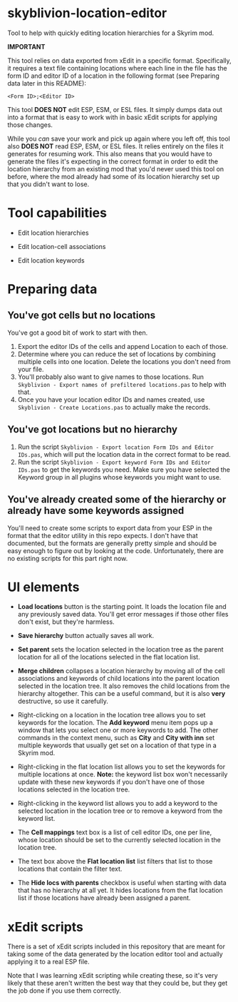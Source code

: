 # skyblivion-location-editor
Tool to help with quickly editing location hierarchies for a Skyrim mod.

**IMPORTANT**

This tool relies on data exported from xEdit in a specific format. Specifically, it requires a text file containing locations where each line in the file has the form ID and editor ID of a location in the following format (see Preparing data later in this README):

`<Form ID>;<Editor ID>`

This tool **DOES NOT** edit ESP, ESM, or ESL files. It simply dumps data out into a format that is easy to work with in basic xEdit scripts for applying those changes.

While you _can_ save your work and pick up again where you left off, this tool also **DOES NOT** read ESP, ESM, or ESL files. It relies entirely on the files it generates for resuming work. This also means that you would have to generate the files it's expecting in the correct format in order to edit the location hierarchy from an existing mod that you'd never used this tool on before, where the mod already had some of its location hierarchy set up that you didn't want to lose.

# Tool capabilities

- Edit location hierarchies

- Edit location-cell associations

- Edit location keywords

# Preparing data

## You've got cells but no locations

You've got a good bit of work to start with then.

1. Export the editor IDs of the cells and append Location to each of those.
2. Determine where you can reduce the set of locations by combining multiple cells into one location. Delete the locations you don't need from your file.
3. You'll probably also want to give names to those locations. Run `Skyblivion - Export names of prefiltered locations.pas` to help with that.
4. Once you have your location editor IDs and names created, use `Skyblivion - Create Locations.pas` to actually make the records.

## You've got locations but no hierarchy

1. Run the script `Skyblivion - Export location Form IDs and Editor IDs.pas`, which will put the location data in the correct format to be read.
2. Run the script `Skyblivion - Export keyword Form IDs and Editor IDs.pas` to get the keywords you need. Make sure you have selected the Keyword group in all plugins whose keywords you might want to use.

## You've already created some of the hierarchy or already have some keywords assigned

You'll need to create some scripts to export data from your ESP in the format that the editor utility in this repo expects. I don't have that documented, but the formats are generally pretty simple and should be easy enough to figure out by looking at the code. Unfortunately, there are no existing scripts for this part right now.

# UI elements

- **Load locations** button is the starting point. It loads the location file and any previously saved data. You'll get error messages if those other files don't exist, but they're harmless.

- **Save hierarchy** button actually saves all work.

- **Set parent** sets the location selected in the location tree as the parent location for all of the locations selected in the flat location list.

- **Merge children** collapses a location hierarchy by moving all of the cell associations and keywords of child locations into the parent location selected in the location tree. It also removes the child locations from the hierarchy altogether. This can be a useful command, but it is also **very** destructive, so use it carefully.

- Right-clicking on a location in the location tree allows you to set keywords for the location. The **Add keyword** menu item pops up a window that lets you select one or more keywords to add. The other commands in the context menu, such as **City** and **City with inn** set multiple keywords that usually get set on a location of that type in a Skyrim mod.

- Right-clicking in the flat location list allows you to set the keywords for multiple locations at once. **Note:** the keyword list box won't necessarily update with these new keywords if you don't have one of those locations selected in the location tree.

- Right-clicking in the keyword list allows you to add a keyword to the selected location in the location tree or to remove a keyword from the keyword list.

- The **Cell mappings** text box is a list of cell editor IDs, one per line, whose location should be set to the currently selected location in the location tree.

- The text box above the **Flat location list** list filters that list to those locations that contain the filter text.

- The **Hide locs with parents** checkbox is useful when starting with data that has no hierarchy at all yet. It hides locations from the flat location list if those locations have already been assigned a parent.

# xEdit scripts

There is a set of xEdit scripts included in this repository that are meant for taking some of the data generated by the location editor tool and actually applying it to a real ESP file.

Note that I was learning xEdit scripting while creating these, so it's very likely that these aren't written the best way that they could be, but they get the job done if you use them correctly.
